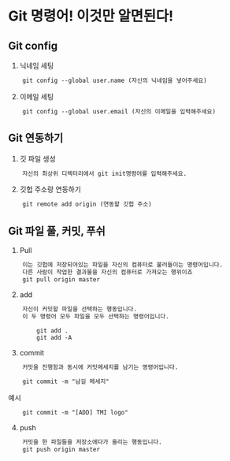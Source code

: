 # Git 명령어! 이것만 알면된다!

## Git config
1. 닉네임 세팅
``` txt
    git config --global user.name (자신의 닉네임을 넣어주세요)
```

2. 이메일 세팅
``` txt
    git config --global user.email (자신의 이메일을 입력해주세요)
```

## Git 연동하기

1. 깃 파일 생성
```txt
    자신의 최상위 디렉터리에서 git init명령어를 입력해주세요.
```

2. 깃헙 주소랑 연동하기
```txt
    git remote add origin (연동할 깃헙 주소)
```

## Git 파일 풀, 커밋, 푸쉬

1. Pull
```txt
    이는 깃헙에 저장되어있는 파일을 자신의 컴퓨터로 불러들이는 명령어입니다.
    다른 사람이 작업한 결과물을 자신의 컴퓨터로 가져오는 행위이죠
    git pull origin master
```

2. add
``` txt
    자신이 커밋할 파일을 선택하는 행동입니다.
    이 두 명령어 모두 파일을 모두 선택하는 명령어입니다.

        git add .
        git add -A
```

3. commit
``` txt
    커밋을 진행함과 동시에 커밋메세지를 남기는 명령어입니다.

    git commit -m "남길 메세지"
```

예시
```txt
    git commit -m "[ADD] TMI logo"
```

4. push
```txt
    커밋을 한 파일들을 저장소에다가 올리는 행동입니다.
    git push origin master
```
